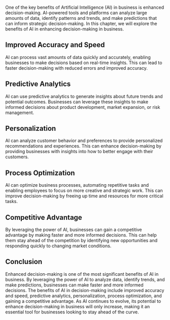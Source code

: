 
One of the key benefits of Artificial Intelligence (AI) in business is enhanced decision-making. AI-powered tools and platforms can analyze large amounts of data, identify patterns and trends, and make predictions that can inform strategic decision-making. In this chapter, we will explore the benefits of AI in enhancing decision-making in business.

Improved Accuracy and Speed
---------------------------

AI can process vast amounts of data quickly and accurately, enabling businesses to make decisions based on real-time insights. This can lead to faster decision-making with reduced errors and improved accuracy.

Predictive Analytics
--------------------

AI can use predictive analytics to generate insights about future trends and potential outcomes. Businesses can leverage these insights to make informed decisions about product development, market expansion, or risk management.

Personalization
---------------

AI can analyze customer behavior and preferences to provide personalized recommendations and experiences. This can enhance decision-making by providing businesses with insights into how to better engage with their customers.

Process Optimization
--------------------

AI can optimize business processes, automating repetitive tasks and enabling employees to focus on more creative and strategic work. This can improve decision-making by freeing up time and resources for more critical tasks.

Competitive Advantage
---------------------

By leveraging the power of AI, businesses can gain a competitive advantage by making faster and more informed decisions. This can help them stay ahead of the competition by identifying new opportunities and responding quickly to changing market conditions.

Conclusion
----------

Enhanced decision-making is one of the most significant benefits of AI in business. By leveraging the power of AI to analyze data, identify trends, and make predictions, businesses can make faster and more informed decisions. The benefits of AI in decision-making include improved accuracy and speed, predictive analytics, personalization, process optimization, and gaining a competitive advantage. As AI continues to evolve, its potential to enhance decision-making in business will only increase, making it an essential tool for businesses looking to stay ahead of the curve.
